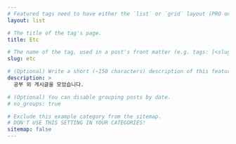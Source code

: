 ```yaml
---
# Featured tags need to have either the `list` or `grid` layout (PRO only).
layout: list

# The title of the tag's page.
title: Etc

# The name of the tag, used in a post's front matter (e.g. tags: [<slug>]).
slug: etc

# (Optional) Write a short (~150 characters) description of this featured tag.
description: >
  공부 외 게시글을 모았습니다.

# (Optional) You can disable grouping posts by date.
# no_groups: true

# Exclude this example category from the sitemap.
# DON'T USE THIS SETTING IN YOUR CATEGORIES!
sitemap: false
---
```

